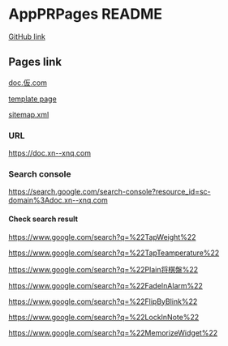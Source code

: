 AppPRPages README
==================
[GitHub link](https://github.com/zwamr6aln/AppPRPages)

Pages link
---------------
[doc.仮.com](https://doc.仮.com)

[template page](https://doc.仮.com/template)

[sitemap.xml](https://doc.仮.com/sitemap.xml)

### URL
https://doc.xn--xnq.com

### Search console
https://search.google.com/search-console?resource_id=sc-domain%3Adoc.xn--xnq.com

#### Check search result
https://www.google.com/search?q=%22TapWeight%22

https://www.google.com/search?q=%22TapTeamperature%22

https://www.google.com/search?q=%22Plain将棋盤%22

https://www.google.com/search?q=%22FadeInAlarm%22

https://www.google.com/search?q=%22FlipByBlink%22

https://www.google.com/search?q=%22LockInNote%22

https://www.google.com/search?q=%22MemorizeWidget%22
